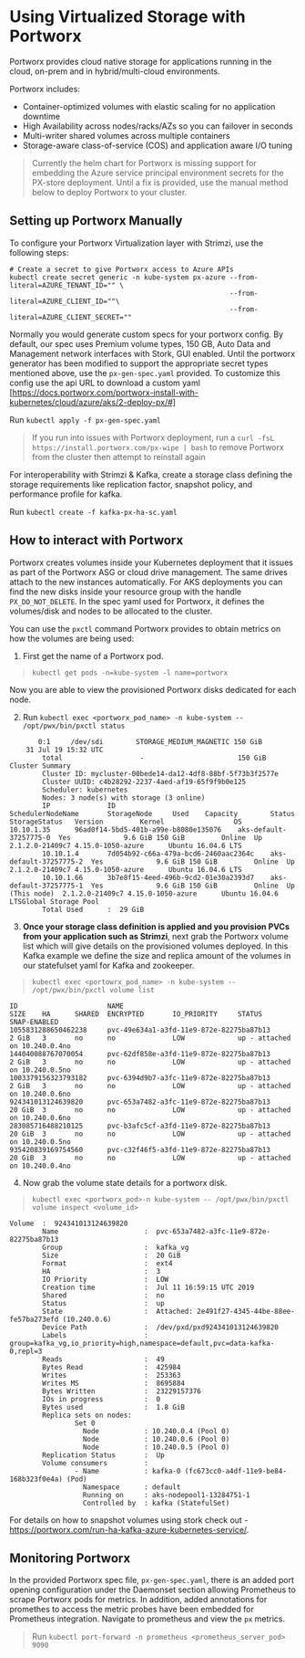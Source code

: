 # Using Virtualized Storage with Portworx

Portworx provides cloud native storage for applications running in the cloud, on-prem and in hybrid/multi-cloud environments.

Portworx includes:
- Container-optimized volumes with elastic scaling for no application downtime
- High Availability across nodes/racks/AZs so you can failover in seconds
- Multi-writer shared volumes across multiple containers
- Storage-aware class-of-service (COS) and application aware I/O tuning

> Currently the helm chart for Portworx is missing support for embedding the Azure service principal environment secrets for the PX-store deployment. Until a fix is provided, use the manual method below to deploy Portworx to your cluster.

## Setting up Portworx Manually

To configure your Portworx Virtualization layer with Strimzi, use the following steps:

```
# Create a secret to give Portworx access to Azure APIs
kubectl create secret generic -n kube-system px-azure --from-literal=AZURE_TENANT_ID="" \
                                                      --from-literal=AZURE_CLIENT_ID=""\
                                                      --from-literal=AZURE_CLIENT_SECRET=""

```
Normally you would generate custom specs for your portworx config. By default, our spec uses Premium volume types, 150 GB, Auto Data and Management network interfaces with Stork, GUI enabled. Until the portworx generator has been modified to support the appropriate secret types mentioned above, use the `px-gen-spec.yaml` provided. To customize this config use the api URL to download a custom yaml [https://docs.portworx.com/portworx-install-with-kubernetes/cloud/azure/aks/2-deploy-px/#]

Run `kubectl apply -f px-gen-spec.yaml`

> If you run into issues with Portworx deployment, run a `curl -fsL https://install.portworx.com/px-wipe | bash` to remove Portworx from the cluster then attempt to reinstall again

For interoperability with Strimzi & Kafka, create a storage class defining the storage requirements like replication factor, snapshot policy, and performance profile for kafka.

Run `kubectl create -f kafka-px-ha-sc.yaml`

## How to interact with Portworx

Portworx creates volumes inside your Kubernetes deployment that it issues as part of the Portworx ASG or cloud drive management. The same drives attach to the new instances automatically. For AKS deployments you can find the new disks inside your resource group with the handle `PX_DO_NOT_DELETE`. In the spec yaml used for Portworx, it defines the volumes/disk and nodes to be allocated to the cluster.

You can use the `pxctl` command Portworx provides to obtain metrics on how the volumes are being used: 
1. First get the name of a Portworx pod.

> `kubectl get pods -n=kube-system -l name=portworx`

Now you are able to view the provisioned Portworx disks dedicated for each node. 

2. Run `kubectl exec <portworx_pod_name> -n kube-system -- /opt/pwx/bin/pxctl status`

```
       0:1     /dev/sdi        STORAGE_MEDIUM_MAGNETIC 150 GiB     
    31 Jul 19 15:32 UTC
        total                   -                       150 GiB
Cluster Summary
        Cluster ID: mycluster-00bede14-da12-4df8-88bf-5f73b3f2577e
        Cluster UUID: c4b28292-2237-4aed-af19-65f9f9b0e125
        Scheduler: kubernetes
        Nodes: 3 node(s) with storage (3 online)
        IP              ID                                      SchedulerNodeName       StorageNode     Used    Capacity        Status  StorageStatus   Version         Kernel                 OS        10.10.1.35      96ad0f14-5bd5-401b-a99e-b8080e135076    aks-default-37257775-0  Yes             9.6 GiB 150 GiB         Online  Up              2.1.2.0-21409c7 4.15.0-1050-azure      Ubuntu 16.04.6 LTS
        10.10.1.4       7d054b92-c66a-479a-bcd6-2460aac2364c    aks-default-37257775-2  Yes             9.6 GiB 150 GiB         Online  Up              2.1.2.0-21409c7 4.15.0-1050-azure      Ubuntu 16.04.6 LTS
        10.10.1.66      3b7e8f15-4eed-496b-9cd2-01e30a2393d7    aks-default-37257775-1  Yes             9.6 GiB 150 GiB         Online  Up (This node)  2.1.2.0-21409c7 4.15.0-1050-azure      Ubuntu 16.04.6 LTSGlobal Storage Pool
        Total Used      :  29 GiB
```

3. **Once your storage class definition is applied and you provision PVCs from your application such as Strimzi**, next grab the Portworx volume list which will give details on the provisioned volumes deployed. In this Kafka example we define the size and replica amount of the volumes in our statefulset yaml for Kafka and zookeeper.

> `kubectl exec <portowrx_pod_name> -n kube-system -- /opt/pwx/bin/pxctl volume list`

```
ID                      NAME                                            SIZE    HA      SHARED  ENCRYPTED       IO_PRIORITY     STATUS                    SNAP-ENABLED
1055831288650462238     pvc-49e634a1-a3fd-11e9-872e-82275ba87b13        2 GiB   3       no      no              LOW             up - attached on 10.240.0.4no
144040088767070054      pvc-62df858e-a3fd-11e9-872e-82275ba87b13        2 GiB   3       no      no              LOW             up - attached on 10.240.0.5no
1003379156323793182     pvc-6394d9b7-a3fc-11e9-872e-82275ba87b13        2 GiB   3       no      no              LOW             up - attached on 10.240.0.6no
924341013124639820      pvc-653a7482-a3fc-11e9-872e-82275ba87b13        20 GiB  3       no      no              LOW             up - attached on 10.240.0.6no
283085716488210125      pvc-b3afc5cf-a3fd-11e9-872e-82275ba87b13        20 GiB  3       no      no              LOW             up - attached on 10.240.0.5no
935420839169754560      pvc-c32f46f5-a3fd-11e9-872e-82275ba87b13        20 GiB  3       no      no              LOW             up - attached on 10.240.0.4no

```
4. Now grab the volume state details for a portworx disk. 

> `kubectl exec <portworx_pod>-n kube-system -- /opt/pwx/bin/pxctl volume inspect <volume_id>`

```
Volume  :  924341013124639820
        Name                     :  pvc-653a7482-a3fc-11e9-872e-82275ba87b13
        Group                    :  kafka_vg
        Size                     :  20 GiB
        Format                   :  ext4
        HA                       :  3
        IO Priority              :  LOW
        Creation time            :  Jul 11 16:59:15 UTC 2019
        Shared                   :  no
        Status                   :  up
        State                    :  Attached: 2e491f27-4345-44be-88ee-fe57ba273efd (10.240.0.6)
        Device Path              :  /dev/pxd/pxd924341013124639820
        Labels                   :  group=kafka_vg,io_priority=high,namespace=default,pvc=data-kafka-0,repl=3
        Reads                    :  49
        Bytes Read               :  425984
        Writes                   :  253363
        Writes MS                :  8695884
        Bytes Written            :  23229157376
        IOs in progress          :  0
        Bytes used               :  1.8 GiB
        Replica sets on nodes:
                Set 0
                  Node           : 10.240.0.4 (Pool 0)
                  Node           : 10.240.0.6 (Pool 0)
                  Node           : 10.240.0.5 (Pool 0)
        Replication Status       :  Up
        Volume consumers         :
                - Name           : kafka-0 (fc673cc0-a4df-11e9-be84-168b323f0e4a) (Pod)
                  Namespace      : default
                  Running on     : aks-nodepool1-13284751-1
                  Controlled by  : kafka (StatefulSet)
```
For details on how to snapshot volumes using stork check out - https://portworx.com/run-ha-kafka-azure-kubernetes-service/.

## Monitoring Portworx

In the provided Portworx spec file, `px-gen-spec.yaml`, there is an added port opening configuration under the Daemonset section allowing Prometheus to scrape Portworx pods for metrics. In addition, added annotations for promethes to access the metric probes have been embedded for Prometheus integration. Navigate to prometheus and view the `px` metrics.

> Run `kubectl port-forward -n prometheus <prometheus_server_pod> 9090`